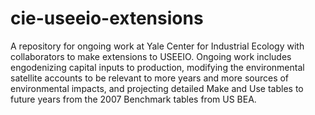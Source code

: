 # cie-useeio-extensions
A repository for ongoing work at Yale Center for Industrial Ecology with collaborators to make extensions to USEEIO.
Ongoing work includes engodenizing capital inputs to production, modifying the environmental satellite accounts to be relevant to more years and more sources of environmental impacts, and projecting detailed Make and Use tables to future years from the 2007 Benchmark tables from US BEA.
